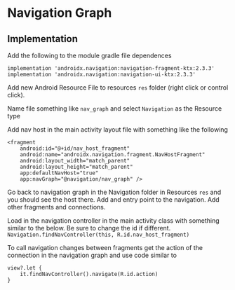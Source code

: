 # Navigation Graph

## Implementation
Add the following to the module gradle file dependences
```
implementation 'androidx.navigation:navigation-fragment-ktx:2.3.3'
implementation 'androidx.navigation:navigation-ui-ktx:2.3.3'
```

Add new Android Resource File to resources `res` folder (right click or control click).

Name file something like `nav_graph` and select `Navigation` as the Resource type

Add nav host in the main activity layout file with something like the following
```
<fragment
    android:id="@+id/nav_host_fragment"
    android:name="androidx.navigation.fragment.NavHostFragment"
    android:layout_width="match_parent"
    android:layout_height="match_parent"
    app:defaultNavHost="true"
    app:navGraph="@navigation/nav_graph" />
```

Go back to navigation graph in the Navigation folder in Resources `res` and you should see the host there.
Add and entry point to the navigation.
Add other fragments and connections.

Load in the navigation controller in the main activity class with something similar to the below.
Be sure to change the id if different.
`Navigation.findNavController(this, R.id.nav_host_fragment)`

To call navigation changes between fragments get the action of the connection in the navigation graph and use code similar to
```
view?.let {
    it.findNavController().navigate(R.id.action)
}
```